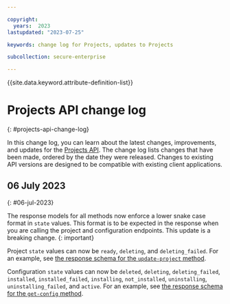 ```yaml
---

copyright:
  years:  2023
lastupdated: "2023-07-25"

keywords: change log for Projects, updates to Projects

subcollection: secure-enterprise

---
```


{{site.data.keyword.attribute-definition-list}}

# Projects API change log
{: #projects-api-change-log}

In this change log, you can learn about the latest changes, improvements, and updates for the [Projects API](/apidocs/projects). The change log lists changes that have been made, ordered by the date they were released. Changes to existing API versions are designed to be compatible with existing client applications.

<!-- Always include a link to the task-based docs that guide users through making updates to their code for the related changes.
For instructions on how to update to the latest version of this API, see [Updating to the latest version of the _service_ API](/docs/url).

<!-- If you have SDKs, mention that their change logs are in a separate location and provide links
For information about the latest changes to the `<service name>` SDKs, see the change logs in the SDK repositories:
- [Java SDK change log](https://github.com/IBM/<service-java-sdk>/blob/main/CHANGELOG.md)
- [Node SDK change log](https://github.com/IBM/<service-node-sdk>/blob/main/CHANGELOG.md)
- [Python SDK change log](https://github.com/IBM/<service-python-sdk>/blob/main/CHANGELOG.md)
- [Go SDK change log](https://github.com/IBM/<service-go-sdk>/blob/main/CHANGELOG.md)
-->
<!--
## API versioning
{: #projects-api-versioning}

<!-- Include information about how your API is versioned, with version numbers or date-based versions. The following example uses date-based versioning. -->
<!--API requests require a version parameter that takes the date in the format `version=YYYY-MM-DD`. Send the version parameter with every API request.

When the API is changed in a way that is not compatible with previous versions, a new minor version is released. To take advantage of the changes in a new version, change the value of the version parameter to the new date. If you're not ready to update to that version, don't change your version date. -->

<!-- If your API has multiple active versions, include a table that lists the versions along with information about what changes are included with each version. -->
<!--### Active version dates
{: #active-version-dates}

The following table shows the service behavior changes for each version date. Switching to a later version date will activate all changes introduced in earlier versions.

| Version date | Summary of changes |
|---|---|
|`2021-07-04`| New English entities model with improved accuracy and confidence scores.|
|`2021-02-14`| Version 2 Italian entity type system. |
|`2020-12-25`| Version 2 French and German entity type system. |
|`2020-10-31`| Base version.|

<!-- Organize the content of the change log in a list of H2 (##) headings, titled with the date of the changes in the format DD Month YYYY -->

## 06 July 2023
{: #06-jul-2023}

The response models for all methods now enforce a lower snake case format in `state` values. This format is to be expected in the response when you are calling the project and configuration endpoints. This update is a breaking change.
{: important}

Project `state` values can now be `ready`, `deleting`, and `deleting_failed`. For an example, see [the response schema for the `update-project` method](/apidocs/projects#update-project).

Configuration `state` values can now be `deleted`, `deleting`, `deleting_failed`, `installed`, `installed_failed`, `installing`, `not_installed`, `uninstalling`, `uninstalling_failed`, and `active`. For an example, see [the response schema for the `get-config` method](/apidocs/projects#get-config).
